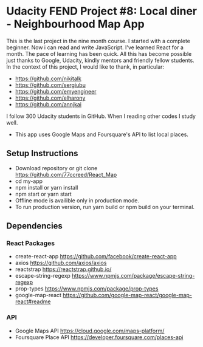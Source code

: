 # Udacity FEND Project #8: Local diner - Neighbourhood Map App
This is the last project in the nine month course. I started with a complete beginner. Now i can
read and write JavaScript. I've learned React for a month.
The pace of learning has been quick.
All this has become possible just thanks to Google, Udacity, kindly mentors and friendly fellow students. In the context of this project, I would like to thank, in particular:
* https://github.com/nikitalk
* https://github.com/sergiubu
* https://github.com/emyengineer
* https://github.com/elharony
* https://github.com/annjkai

I follow 300 Udacity students in GitHub. When I reading other codes I study well.

* This app uses Google Maps and Foursquare's API to list local places.

## Setup Instructions
* Download repository or git clone https://github.com/77ccreed/React_Map 
* cd my-app
* npm install or yarn install
* npm start or yarn start
* Offline mode is availible only in production mode.
* To run production version, run yarn build or npm build on your terminal.

## Dependencies
### React Packages
* create-react-app https://github.com/facebook/create-react-app
* axios https://github.com/axios/axios
* reactstrap https://reactstrap.github.io/
* escape-string-regexp https://www.npmjs.com/package/escape-string-regexp
* prop-types https://www.npmjs.com/package/prop-types
* google-map-react https://github.com/google-map-react/google-map-react#readme

### API
* Google Maps API https://cloud.google.com/maps-platform/
* Foursquare Place API https://developer.foursquare.com/places-api
